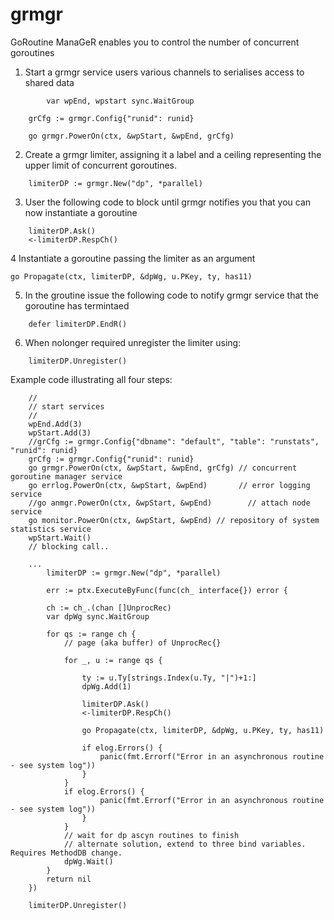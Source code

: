 # grmgr
GoRoutine ManaGeR enables you to control the number of concurrent goroutines

1. Start a grmgr service users various channels to serialises access to shared data
```
        var wpEnd, wpstart sync.WaitGroup
  
	grCfg := grmgr.Config{"runid": runid}
	
	go grmgr.PowerOn(ctx, &wpStart, &wpEnd, grCfg) 
```
2. Create a grmgr limiter, assigning it a label and a ceiling representing the upper limit of concurrent goroutines.
```
	limiterDP := grmgr.New("dp", *parallel)
```
3. User the following code to block until grmgr notifies you that you can now instantiate a goroutine

```	
	limiterDP.Ask()
	<-limiterDP.RespCh()
```
4  Instantiate a goroutine passing the limiter as an argument

	go Propagate(ctx, limiterDP, &dpWg, u.PKey, ty, has11)

5. In the groutine issue the following code to notify grmgr service that the goroutine has termintaed
```
	defer limiterDP.EndR()
```
6. When nolonger required unregister the limiter using:
```
	limiterDP.Unregister()
```

Example code illustrating all four steps:

```
	//
	// start services
	//
	wpEnd.Add(3)
	wpStart.Add(3)
	//grCfg := grmgr.Config{"dbname": "default", "table": "runstats", "runid": runid}
	grCfg := grmgr.Config{"runid": runid}
	go grmgr.PowerOn(ctx, &wpStart, &wpEnd, grCfg) // concurrent goroutine manager service
	go errlog.PowerOn(ctx, &wpStart, &wpEnd)       // error logging service
	//go anmgr.PowerOn(ctx, &wpStart, &wpEnd)        // attach node service
	go monitor.PowerOn(ctx, &wpStart, &wpEnd) // repository of system statistics service
	wpStart.Wait()
	// blocking call..
	
	...
		limiterDP := grmgr.New("dp", *parallel)
		
		err := ptx.ExecuteByFunc(func(ch_ interface{}) error {

		ch := ch_.(chan []UnprocRec)
		var dpWg sync.WaitGroup

		for qs := range ch {
			// page (aka buffer) of UnprocRec{}

			for _, u := range qs {

				ty := u.Ty[strings.Index(u.Ty, "|")+1:]
				dpWg.Add(1)

				limiterDP.Ask()
				<-limiterDP.RespCh()

				go Propagate(ctx, limiterDP, &dpWg, u.PKey, ty, has11)

				if elog.Errors() {
					panic(fmt.Errorf("Error in an asynchronous routine - see system log"))
				}
			}
			if elog.Errors() {
					panic(fmt.Errorf("Error in an asynchronous routine - see system log"))
				}
			}
			// wait for dp ascyn routines to finish
			// alternate solution, extend to three bind variables. Requires MethodDB change.
			dpWg.Wait()
		}
		return nil
	})

	limiterDP.Unregister()
```
```
  
  
